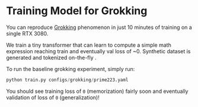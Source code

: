 # Training Model for Grokking

You can reproduce [Grokking](https://arxiv.org/abs/2201.02177) phenomenon in just 10 minutes of training on a single RTX 3080.

We train a tiny transformer that can learn to compute a simple math expression reaching train and eventually val loss of ~0. Synthetic dataset is generated and tokenized on-the-fly .

To run the baseline grokking experiment, simply run:

```python
python train.py configs/grokking/prime223.yaml
```

You should see training loss of `0` (memorization) fairly soon and eventually validation of loss of `0` (generalization)!

